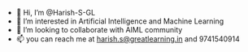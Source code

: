 - 👋 Hi, I’m @Harish-S-GL
- 👀 I’m interested in Artificial Intelligence and Machine Learning
- 💞️ I’m looking to collaborate with AIML community
- 📫 you can reach me at harish.s@greatlearning.in and 9741540914

<!---
Harish-S-GL/Harish-S-GL is a ✨ special ✨ repository because its `README.md` (this file) appears on your GitHub profile.
You can click the Preview link to take a look at your changes.
--->

